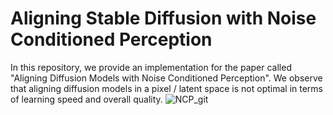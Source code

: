 # Aligning Stable Diffusion with Noise Conditioned Perception
In this repository, we provide an implementation for the paper called "Aligning Diffusion Models with Noise Conditioned Perception".
We observe that aligning diffusion models in a pixel / latent space is not optimal in terms of learning speed and overall quality.
![NCP_git](https://github.com/sakharok13/Aligning-Stable-Diffusion-with-Noise-Conditioned-Perception/assets/58632360/dfe0f42b-c7a5-478c-80d4-54dbd2c0b9c0)
